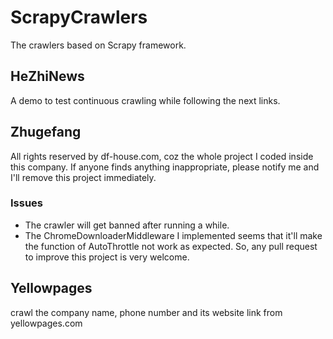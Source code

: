 # ScrapyCrawlers
The crawlers based on Scrapy framework.

## HeZhiNews
A demo to test continuous crawling while following the next links.

## Zhugefang
All rights reserved by df-house.com, coz the whole project I coded inside this company.
If anyone finds anything inappropriate, please notify me and I'll remove this project immediately.
### Issues
- The crawler will get banned after running a while.
- The ChromeDownloaderMiddleware I implemented seems that it'll make the function of AutoThrottle not
work as expected. So, any pull request to improve this project is very welcome.
## Yellowpages
crawl the company name, phone number and its website link from yellowpages.com
